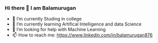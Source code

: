 ### Hi there 👋 I am Balamurugan

- 🔭 I’m currently Studing in college
- 🌱 I’m currently learning Artifical Intelligence and data Science
- 🤔 I’m looking for help with Machine Learning
- 📫 How to reach me: https://www.linkedin.com/in/balamurugan876


